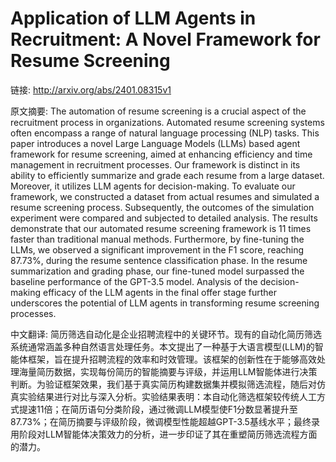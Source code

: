 # Application of LLM Agents in Recruitment: A Novel Framework for Resume Screening

链接: http://arxiv.org/abs/2401.08315v1

原文摘要:
The automation of resume screening is a crucial aspect of the recruitment
process in organizations. Automated resume screening systems often encompass a
range of natural language processing (NLP) tasks. This paper introduces a novel
Large Language Models (LLMs) based agent framework for resume screening, aimed
at enhancing efficiency and time management in recruitment processes. Our
framework is distinct in its ability to efficiently summarize and grade each
resume from a large dataset. Moreover, it utilizes LLM agents for
decision-making. To evaluate our framework, we constructed a dataset from
actual resumes and simulated a resume screening process. Subsequently, the
outcomes of the simulation experiment were compared and subjected to detailed
analysis. The results demonstrate that our automated resume screening framework
is 11 times faster than traditional manual methods. Furthermore, by fine-tuning
the LLMs, we observed a significant improvement in the F1 score, reaching
87.73\%, during the resume sentence classification phase. In the resume
summarization and grading phase, our fine-tuned model surpassed the baseline
performance of the GPT-3.5 model. Analysis of the decision-making efficacy of
the LLM agents in the final offer stage further underscores the potential of
LLM agents in transforming resume screening processes.

中文翻译:
简历筛选自动化是企业招聘流程中的关键环节。现有的自动化简历筛选系统通常涵盖多种自然语言处理任务。本文提出了一种基于大语言模型(LLM)的智能体框架，旨在提升招聘流程的效率和时效管理。该框架的创新性在于能够高效处理海量简历数据，实现每份简历的智能摘要与评级，并运用LLM智能体进行决策判断。为验证框架效果，我们基于真实简历构建数据集并模拟筛选流程，随后对仿真实验结果进行对比与深入分析。实验结果表明：本自动化筛选框架较传统人工方式提速11倍；在简历语句分类阶段，通过微调LLM模型使F1分数显著提升至87.73%；在简历摘要与评级阶段，微调模型性能超越GPT-3.5基线水平；最终录用阶段对LLM智能体决策效力的分析，进一步印证了其在重塑简历筛选流程方面的潜力。
